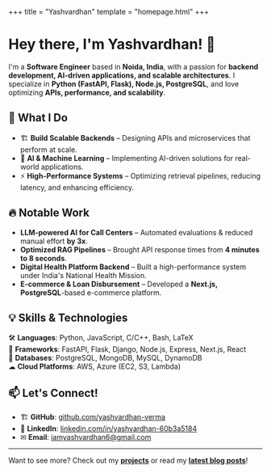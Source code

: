 +++
title = "Yashvardhan"
template = "homepage.html"
+++

# Hey there, I'm Yashvardhan! 👋

I'm a **Software Engineer** based in **Noida, India**, with a passion for **backend development, AI-driven applications, and scalable architectures**. I specialize in **Python (FastAPI, Flask), Node.js, PostgreSQL**, and love optimizing **APIs, performance, and scalability**.

## 🚀 What I Do
- 🏗 **Build Scalable Backends** – Designing APIs and microservices that perform at scale.
- 🧠 **AI & Machine Learning** – Implementing AI-driven solutions for real-world applications.
- ⚡ **High-Performance Systems** – Optimizing retrieval pipelines, reducing latency, and enhancing efficiency.

## 🔥 Notable Work
- **LLM-powered AI for Call Centers** – Automated evaluations & reduced manual effort **by 3x**.
- **Optimized RAG Pipelines** – Brought API response times from **4 minutes to 8 seconds**.
- **Digital Health Platform Backend** – Built a high-performance system under India's National Health Mission.
- **E-commerce & Loan Disbursement** – Developed a **Next.js, PostgreSQL**-based e-commerce platform.

<!-- ## 📌 Featured Projects
- 🎙 **CoughVid** – COVID-19 Cough Sound Classification _(AUC-ROC: 0.78)_
- 🖼 **DC-GANs** – Generating Fashion MNIST images using GANs
- 📚 **Master’s Thesis** – Graph Language Models for **Text Generation from Knowledge Graphs** -->

## 💡 Skills & Technologies
🛠 **Languages**: Python, JavaScript, C/C++, Bash, LaTeX  
🚀 **Frameworks**: FastAPI, Flask, Django, Node.js, Express, Next.js, React  
💾 **Databases**: PostgreSQL, MongoDB, MySQL, DynamoDB  
☁ **Cloud Platforms**: AWS, Azure (EC2, S3, Lambda)  

## 📫 Let's Connect!
- 🏗 **GitHub**: [github.com/yashvardhan-verma](https://github.com/yashvardhan-verma)
- 💼 **LinkedIn**: [linkedin.com/in/yashvardhan-60b3a5184](https://www.linkedin.com/in/yashvardhan-60b3a5184)
- ✉ **Email**: [iamyashvardhan6@gmail.com](mailto:iamyashvardhan6@gmail.com)

---

Want to see more? Check out my **[projects](./projects/)** or read my **[latest blog posts](./blog/)**!
